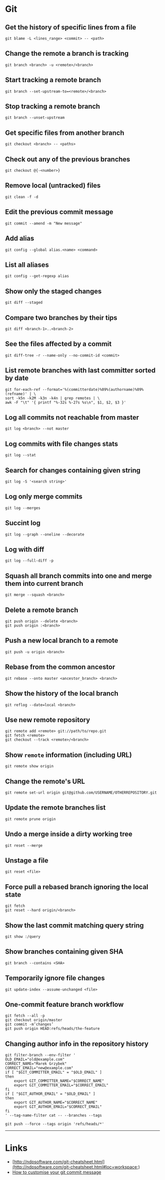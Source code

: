 # Git

## Get the history of specific lines from a file
```git
git blame -L <lines_range> <commit> -- <path>
```

## Change the remote a branch is tracking
```git
git branch <branch> -u <remote>/<branch>
```

## Start tracking a remote branch
```git
git branch --set-upstream-to=<remote>/<branch>
```

## Stop tracking a remote branch
```git
git branch --unset-upstream
```

## Get specific files from another branch
```git
git checkout <branch> -- <paths>
```

## Check out any of the previous branches
```git
git checkout @{-<number>}
```

## Remove local (untracked) files
```git
git clean -f -d
```

## Edit the previous commit message
```git
git commit --amend -m "New message"
```

## Add alias
```git
git config --global alias.<name> <command>
```

## List all aliases
```git
git config --get-regexp alias
```

## Show only the staged changes 
```git
git diff --staged
```

## Compare two branches by their tips
```git
git diff <branch-1>..<branch-2>
```

## See the files affected by a commit
```git
git diff-tree -r --name-only --no-commit-id <commit>
```

## List remote branches with last committer sorted by date
```git
git for-each-ref --format='%(committerdate)%09%(authorname)%09%(refname)' | \
sort -k5n -k2M -k3n -k4n | grep remotes | \
awk -F "\t" '{ printf "%-32s %-27s %s\n", $1, $2, $3 }'
```

## Log all commits not reachable from master
```git
git log <branch> --not master
```

## Log commits with file changes stats
```git
git log --stat
```

## Search for changes containing given string
```git
git log -S '<search string>'
```

## Log only merge commits
```git
git log --merges
```

## Succint log
```git
git log --graph --oneline --decorate
```

## Log with diff
```git
git log --full-diff -p   
```

## Squash all branch commits into one and merge them into current branch
```git
git merge --squash <branch>
```

## Delete a remote branch
```git
git push origin --delete <branch>
git push origin :<branch>
```

## Push a new local branch to a remote
```git
git push -u origin <branch>
```

## Rebase from the common ancestor
```git
git rebase --onto master <ancestor_branch> <branch>
```

## Show the history of the local branch
```git
git reflog --date=local <branch>
```
## Use new remote repository
```git
git remote add <remote> git://path/to/repo.git
git fetch <remote>
git checkout --track <remote>/<branch>
```

## Show `remote` information (including URL)
```git
git remote show origin
```
## Change the remote's URL
```git
git remote set-url origin git@github.com/USERNAME/OTHERREPOSITORY.git
```

## Update the remote branches list
```git
git remote prune origin
```

## Undo a merge inside a dirty working tree
```git
git reset --merge
```

## Unstage a file
```git
git reset <file>
```

## Force pull a rebased branch ignoring the local state
```git
git fetch
git reset --hard origin/<branch>
```

## Show the last commit matching query string
```git
git show :/query
```

## Show branches containing given SHA
```git
git branch --contains <SHA>
```

## Temporarily ignore file changes
```git
git update-index --assume-unchanged <file>
```

## One-commit feature branch workflow
```git
git fetch --all -p
git checkout origin/master
git commit -m’changes’
git push origin HEAD:refs/heads/the-feature
```

## Changing author info in the repository history
```git
git filter-branch --env-filter '
OLD_EMAIL="old@example.com"
CORRECT_NAME="Marek Grzybek"
CORRECT_EMAIL="new@example.com"
if [ "$GIT_COMMITTER_EMAIL" = "$OLD_EMAIL" ]
then
    export GIT_COMMITTER_NAME="$CORRECT_NAME"
    export GIT_COMMITTER_EMAIL="$CORRECT_EMAIL"
fi
if [ "$GIT_AUTHOR_EMAIL" = "$OLD_EMAIL" ]
then
    export GIT_AUTHOR_NAME="$CORRECT_NAME"
    export GIT_AUTHOR_EMAIL="$CORRECT_EMAIL"
fi
' --tag-name-filter cat -- --branches --tags

git push --force --tags origin 'refs/heads/*'
```

___
# Links
* [http://ndpsoftware.com/git-cheatsheet.html](http://ndpsoftware.com/git-cheatsheet.html#loc=workspace;)
* [How to customise your git commit message](https://dev.to/ebud7/how-to-customise-your-git-commit-message-)
